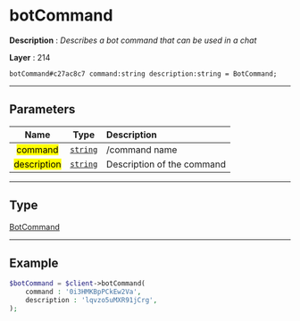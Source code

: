 # botCommand

**Description** : *Describes a bot command that can be used in a chat*

**Layer** : 214

```tl
botCommand#c27ac8c7 command:string description:string = BotCommand;
```

---

## Parameters

| Name | Type | Description |
| :---: | :---: | :--- |
| <mark>command</mark> | [`string`](type/string) | /command name |
| <mark>description</mark> | [`string`](type/string) | Description of the command |

---

## Type

[BotCommand](type/BotCommand)

---

## Example

```php
$botCommand = $client->botCommand(
	command : '0i3HMKBpPCkEw2Va',
	description : 'lqvzo5uMXR91jCrg',
);
```